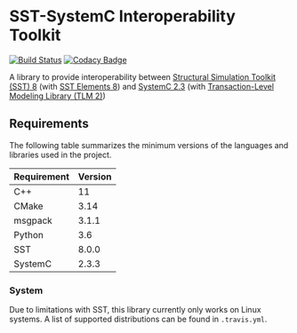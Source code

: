 # SST-SystemC Interoperability Toolkit
[![Build Status](https://travis-ci.org/sabbirahm3d/sstscit.svg?branch=master)](https://travis-ci.org/sabbirahm3d/sstscit)
[![Codacy Badge](https://api.codacy.com/project/badge/Grade/88c38abb1f2a4a369b4a6f9c49e8d237)](https://www.codacy.com/app/sabbirahm3d/sstscit?utm_source=github.com&amp;utm_medium=referral&amp;utm_content=sabbirahm3d/sstscit&amp;utm_campaign=Badge_Grade)

A library to provide interoperability between
[Structural Simulation Toolkit (SST) 8](https://github.com/sstsimulator/sst-core)
(with [SST Elements 8](https://github.com/sstsimulator/sst-elements)) and
[SystemC 2.3](http://www.accellera.org/downloads/standards/systemc)
(with [Transaction-Level Modeling Library (TLM 2)](https://www.doulos.com/knowhow/systemc/tlm2/))

## Requirements

The following table summarizes the minimum versions of the languages and libraries used in the project.

|Requirement|Version|
|-----------|-------|
|C++        |11     |
|CMake      |3.14   |
|msgpack    |3.1.1  |
|Python     |3.6    |
|SST        |8.0.0  |
|SystemC    |2.3.3  |

### System

Due to limitations with SST, this library currently only works on Linux systems. A list of supported distributions can be found in `.travis.yml`.
